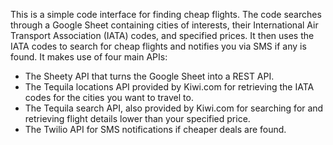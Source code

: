 This is a simple code interface for finding cheap flights. The code searches through a Google Sheet containing cities of interests, their International Air Transport Association (IATA) codes, and specified prices. 
It then uses the IATA codes to search for cheap flights and notifies you via SMS if any is found. It makes use of four main APIs:

- The Sheety API that turns the Google Sheet into a REST API.
- The Tequila locations API provided by Kiwi.com for retrieving the IATA codes for the cities you want to travel to.
- The Tequila search API, also provided by Kiwi.com for searching for and retrieving flight details lower than your specified price.
- The Twilio API for SMS notifications if cheaper deals are found.
